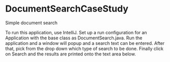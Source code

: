 # DocumentSearchCaseStudy
Simple document search

To run this application, use IntelliJ. Set up a run configuration for an Application with the
base class as DocumentSearch.java. Run the application and a window will popup and a search text
can be entered. After that, pick from the drop down which type of search to be done. Finally
click on Search and the results are printed onto the text area below. 

